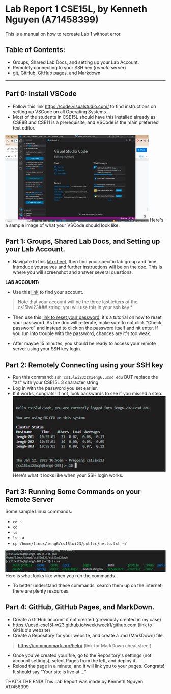 # Lab Report 1 CSE15L, by Kenneth Nguyen (A71458399)
This is a manual on how to recreate Lab 1 without error.
## Table of Contents:
- Groups, Shared Lab Docs, and setting up your Lab Account.
- Remotely connecting to your SSH key (*remote* server)
- git, GitHub, GitHub pages, and Markdown
---

## Part 0: Install VSCode
* Follow this link https://code.visualstudio.com/ to find instructions on setting up VSCode on all Operating Systems. 
* Most of the students in CSE15L should have this installed already as CSE8B and CSE11 is a prerequisite, and VSCode is the main preferred text editor. 

![Image](vscodeSS.jpg)
Here's a sample image of what your VSCode should look like.

## Part 1: Groups, Shared Lab Docs, and Setting up your Lab Account.
* Navigate to this [lab sheet](https://docs.google.com/spreadsheets/d/1xJN0bQ6b0whZwdimxtdBe41Ot-JgnvOJGFEh_VmcXcY/edit#gid=0), then find your specific lab group and time. Introduce yourselves and further instructions will be on the doc. This is where you will screenshot and answer several questions.

**LAB ACCOUNT:** 

* Use this [link](https://sdacs.ucsd.edu/~icc/index.php) to find your account. 
> Note that your account will be the three last letters of the cs15lwi23### string; you will use this in your ssh key.*

* Then use this [link to reset your password](https://docs.google.com/document/d/1hs7CyQeh-MdUfM9uv99i8tqfneos6Y8bDU0uhn1wqho/edit); it's a tutorial on how to reset your password. As the doc will reiterate, make sure to not click "Check password" and instead to click on the password itself and hit enter. If you run into trouble with the password, chances are it's too weak.

* After maybe 15 minutes, you should be ready to access your remote server using your SSH key login.

## Part 2: Remotely Connecting using your SSH key
* Run this command: 
`ssh cs15lwi23zz@ieng6.ucsd.edu` BUT replace the "zz" with your CSE15L 3 character string.
* Log in with the password you set earlier.
* If it works, congrats! If not, look backwards to see if you missed a step.
![Image](sshSS.jpg)
Here's what it looks like when your SSH login works.

## Part 3: Running Some Commands on your Remote Server
Some sample Linux commands:
* `cd ~` 
* `cd`
* `ls`
* `ls -a`
* `cp /home/linux/ieng6/cs15lwi23/public/hello.txt ~/`

![Image](remoteSS.jpg)
Here is what looks like when you run the commands.
* To better understand these commands, search them up on the internet; there are plenty resources.

## Part 4: GitHub, GitHub Pages, and MarkDown.
* Create a GitHub account if not created (previously created in my case)
* https://ucsd-cse15l-w23.github.io/week/week1/github.com (link to GitHub's website)
* Create a Repository for your website, and create a .md (MarkDown) file.
> https://commonmark.org/help/ (link for MarkDown cheat sheet)
* Once you've created your file, go to the Repository's settings (not account settings), select Pages from the left, and deploy it.
* Reload the page in a minute, and it will link you to your pages. Congrats! It should say "Your site is live at ..."

THAT'S THE END!
This Lab Report was made by Kenneth Nguyen A17458399
